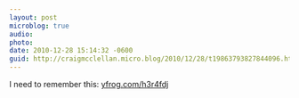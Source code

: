 ```yaml
---
layout: post
microblog: true
audio: 
photo: 
date: 2010-12-28 15:14:32 -0600
guid: http://craigmcclellan.micro.blog/2010/12/28/t19863793827844096.html
---
```

I need to remember this: [yfrog.com/h3r4fdj](http://yfrog.com/h3r4fdj)
